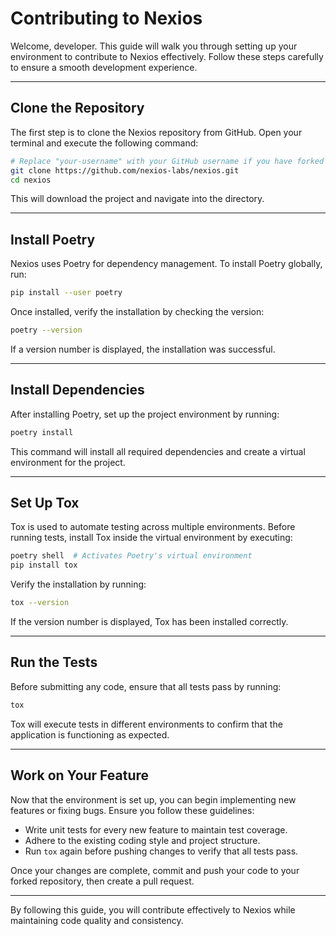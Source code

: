 # Contributing to Nexios

Welcome, developer. This guide will walk you through setting up your environment to contribute to Nexios effectively. Follow these steps carefully to ensure a smooth development experience.

---

## Clone the Repository

The first step is to clone the Nexios repository from GitHub. Open your terminal and execute the following command:

```sh
# Replace "your-username" with your GitHub username if you have forked the repository
git clone https://github.com/nexios-labs/nexios.git
cd nexios
```

This will download the project and navigate into the directory.

---

## Install Poetry

Nexios uses Poetry for dependency management. To install Poetry globally, run:

```sh
pip install --user poetry
```

Once installed, verify the installation by checking the version:

```sh
poetry --version
```

If a version number is displayed, the installation was successful.

---

## Install Dependencies

After installing Poetry, set up the project environment by running:

```sh
poetry install
```

This command will install all required dependencies and create a virtual environment for the project.

---

## Set Up Tox

Tox is used to automate testing across multiple environments. Before running tests, install Tox inside the virtual environment by executing:

```sh
poetry shell  # Activates Poetry's virtual environment
pip install tox
```

Verify the installation by running:

```sh
tox --version
```

If the version number is displayed, Tox has been installed correctly.

---

## Run the Tests

Before submitting any code, ensure that all tests pass by running:

```sh
tox
```

Tox will execute tests in different environments to confirm that the application is functioning as expected.

---

## Work on Your Feature

Now that the environment is set up, you can begin implementing new features or fixing bugs. Ensure you follow these guidelines:

- Write unit tests for every new feature to maintain test coverage.
- Adhere to the existing coding style and project structure.
- Run `tox` again before pushing changes to verify that all tests pass.

Once your changes are complete, commit and push your code to your forked repository, then create a pull request.

---

By following this guide, you will contribute effectively to Nexios while maintaining code quality and consistency.

